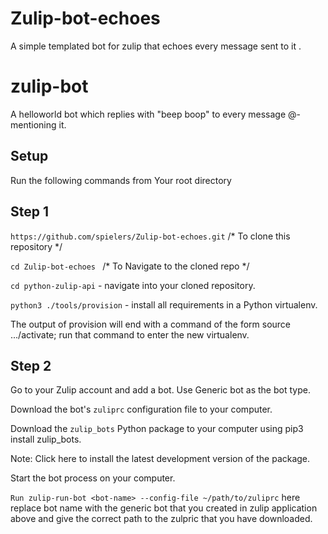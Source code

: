 # Zulip-bot-echoes
A simple templated bot for zulip that echoes every message sent to it .

# zulip-bot
A helloworld bot which replies with "beep boop" to every message @-mentioning it. 


## Setup
Run the following commands from Your root directory

## Step 1

`https://github.com/spielers/Zulip-bot-echoes.git`  /* To clone this repository */

`cd Zulip-bot-echoes ` /* To Navigate to the cloned repo */

`cd python-zulip-api` - navigate into your cloned repository.

`python3 ./tools/provision` - install all requirements in a Python virtualenv.

The output of provision will end with a command of the form source .../activate; run that command to enter the new virtualenv. 


## Step 2 

Go to your Zulip account and add a bot. Use Generic bot as the bot type.

Download the bot's `zuliprc` configuration file to your computer.

Download the `zulip_bots` Python package to your computer using pip3 install zulip_bots.

Note: Click here to install the latest development version of the package.

Start the bot process on your computer.

`Run zulip-run-bot <bot-name> --config-file ~/path/to/zuliprc`
here replace bot name with the generic bot that you created in zulip application above and give the correct path to the zulpric that you have downloaded.
